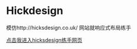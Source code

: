 # Hickdesign
模仿http://hicksdesign.co.uk/ 网站就响应式布局练手

[点击我进入hicksdesign练手网页](http://ruowuyao.github.io/Hickdesign/)
